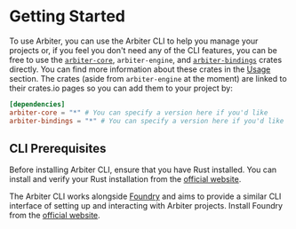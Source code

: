 # Getting Started
To use Arbiter, you can use the Arbiter CLI to help you manage your projects or, if you feel you don't need any of the CLI features, you can be free to use the [`arbiter-core`](https://crates.io/crates/arbiter-core), `arbiter-engine`, and [`arbiter-bindings`](https://crates.io/crates/arbiter-bindings) crates directly.
You can find more information about these crates in the [Usage](../index.md) section.
The crates (aside from `arbiter-engine` at the moment) are linked to their crates.io pages so you can add them to your project by:
```toml
[dependencies]
arbiter-core = "*" # You can specify a version here if you'd like
arbiter-bindings = "*" # You can specify a version here if you'd like 
```

## CLI Prerequisites
Before installing Arbiter CLI, ensure that you have Rust installed. You can install and verify your Rust installation from the [official website](https://www.rust-lang.org/tools/install).

The Arbiter CLI works alongside [Foundry](https://github.com/foundry-rs/foundry) and aims to provide a similar CLI interface of setting up and interacting with Arbiter projects. 
Install Foundry from the [official website](https://getfoundry.sh/).